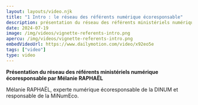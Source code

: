 ```yaml
---
layout: layouts/video.njk
title: "1 Intro : le réseau des référents numérique écoresponsable"
description: présentation du réseau des référents ministériels numérique écoresponsable par Mélanie Raphaël, experte numérique écoresponsable de la DINUM
date: 2024-07-19
image: /img/videos/vignette-referents-intro.png
apercu: /img/videos/vignette-referents-intro.png
embedVideoUrl: https://www.dailymotion.com/video/x92eo5e
tags: ["video"]
type: video
---
```


**Présentation du réseau des référents ministériels numérique écoresponsable par Mélanie RAPHAËL**

Mélanie RAPHAËL, experte numérique écoresponsable de la DINUM et responsable de la MiNumEco.

